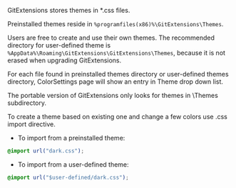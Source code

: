 ﻿GitExtensions stores themes in *.css files.

Preinstalled themes reside in `%programfiles(x86)%\GitExtensions\Themes`.

Users are free to create and use their own themes. The recommended directory for user-defined theme is
`%AppData%\Roaming\GitExtensions\GitExtensions\Themes`, because it is not erased when upgrading GitExtensions.

For each file found in preinstalled themes directory or user-defined themes directory, ColorSettings page will show an
entry in Theme drop down list.

The portable version of GitExtensions only looks for themes in \Themes subdirectory.

To create a theme based on existing one and change a few colors use .css import directive.

- To import from a preinstalled theme:
```css
@import url("dark.css");
```

- To import from a user-defined theme:
```css
@import url("$user-defined/dark.css");
```
